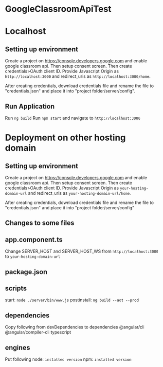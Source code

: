 # GoogleClassroomApiTest

# Localhost

## Setting up environment

Create a project on https://console.developers.google.com and enable google classroom api. 
Then setup consent screen. 
Then create credentials>OAuth client ID. Provide Javascript Origin as `http://localhost:3000` and redirect_uris as `http://localhost:3000/home`.

After creating credentials, download credentials file and rename the file to "credentials.json" and place it into "project folder/server/config".

## Run Application
Run `ng build`
Run `npm start` and navigate to `http://localhost:3000`




# Deployment on other hosting domain

## Setting up environment
Create a project on https://console.developers.google.com and enable google classroom api. 
Then setup consent screen. 
Then create credentials>OAuth client ID. Provide Javascript Origin as `your-hosting-domain-url` and redirect_uris as `your-hosting-domain-url/home`.

After creating credentials, download credentials file and rename the file to "credentials.json" and place it into "project folder/server/config"

## Changes to some files

## app.component.ts
Change SERVER_HOST and SERVER_HOST_WS from `http://localhost:3000` to `your-hosting-domain-url`

## package.json
## scripts
start: `node ./server/bin/www.js`
postinstall: `ng build --aot --prod`

## dependencies
Copy following from devDependencies to dependencies
@angular/cli
@angular/compiler-cli
typescript

## engines
Put following
node: `installed version`
npm: `installed version`
